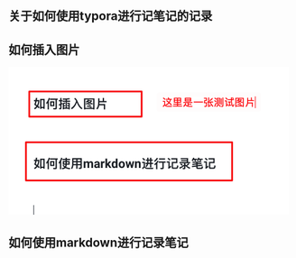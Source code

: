 ## 关于如何使用typora进行记笔记的记录



## 如何插入图片

<img src="./关于如何使用typora进行记笔记的记录/image-20201226104335986.png" alt="image-20201226104335986" style="zoom:50%;" />

## 如何使用markdown进行记录笔记



